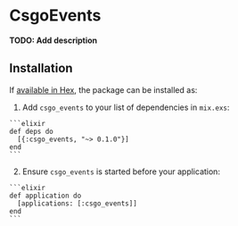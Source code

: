 # CsgoEvents

**TODO: Add description**

## Installation

If [available in Hex](https://hex.pm/docs/publish), the package can be installed as:

  1. Add `csgo_events` to your list of dependencies in `mix.exs`:

    ```elixir
    def deps do
      [{:csgo_events, "~> 0.1.0"}]
    end
    ```

  2. Ensure `csgo_events` is started before your application:

    ```elixir
    def application do
      [applications: [:csgo_events]]
    end
    ```

